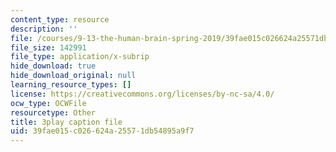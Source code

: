 ```yaml
---
content_type: resource
description: ''
file: /courses/9-13-the-human-brain-spring-2019/39fae015c026624a25571db54895a9f7_ba-HMvDn_vU.srt
file_size: 142991
file_type: application/x-subrip
hide_download: true
hide_download_original: null
learning_resource_types: []
license: https://creativecommons.org/licenses/by-nc-sa/4.0/
ocw_type: OCWFile
resourcetype: Other
title: 3play caption file
uid: 39fae015-c026-624a-2557-1db54895a9f7
---
```

